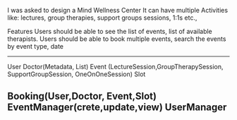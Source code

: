 I was asked to design a Mind Wellness Center
It can have multiple Activities like: lectures, group therapies, support groups sessions, 1:1s etc.,

Features
Users should be able to see the list of events, list of available therapists.
Users should be able to book multiple events, search the events by event type, date

--------
User
Doctor(Metadata, List<Event>)
Event (LectureSession,GroupTherapySession, SupportGroupSession, OneOnOneSession)
Slot

Booking(User,Doctor, Event,Slot)
EventManager(crete,update,view)
UserManager
-------
